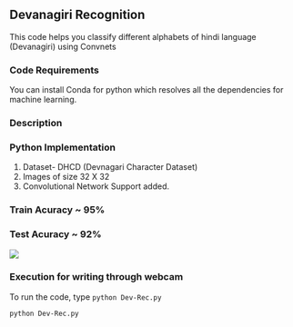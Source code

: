 ## Devanagiri Recognition
This code helps you classify different alphabets of hindi language (Devanagiri) using Convnets


### Code Requirements
You can install Conda for python which resolves all the dependencies for machine learning.

### Description



### Python  Implementation

1) Dataset- DHCD (Devnagari Character Dataset)
2) Images of size 32 X 32
4) Convolutional Network Support added.

### Train Acuracy ~ 95%
### Test Acuracy ~ 92%

<img src="https://github.com/akshaybahadur21/Devanagiri-Recognizer/blob/master/hindi.gif">

### Execution for writing through webcam
To run the code, type `python Dev-Rec.py`

```
python Dev-Rec.py
```





